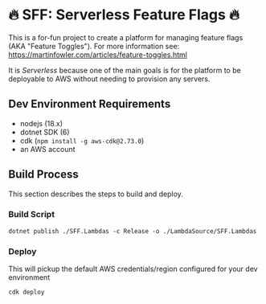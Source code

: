 # :fire: SFF: Serverless Feature Flags :fire:

This is a for-fun project to create a platform for managing feature flags (AKA "Feature Toggles").
For more information see: https://martinfowler.com/articles/feature-toggles.html

It is _Serverless_ because one of the main goals is for the platform to be deployable to AWS without needing to provision any servers.

## Dev Environment Requirements
- nodejs (18.x)
- dotnet SDK (6)
- cdk (`npm install -g aws-cdk@2.73.0`)
- an AWS account


## Build Process

This section describes the steps to build and deploy.

### Build Script
```
dotnet publish ./SFF.Lambdas -c Release -o ./LambdaSource/SFF.Lambdas
```

### Deploy
This will pickup the default AWS credentials/region configured for your dev environment

```
cdk deploy
```